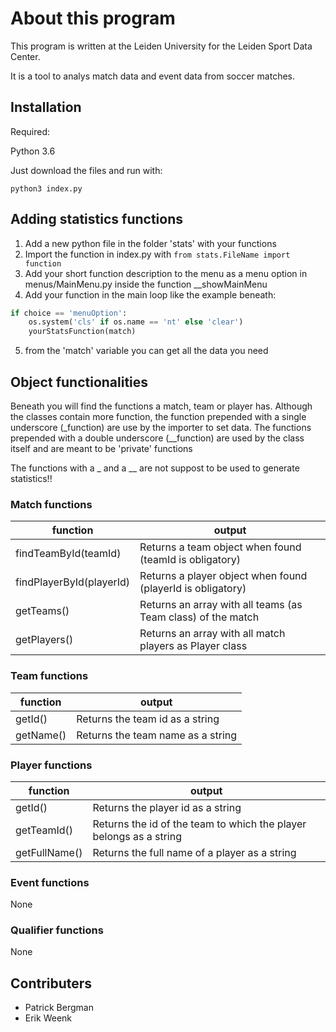 # About this program

This program is written at the Leiden University for the Leiden Sport Data Center.

It is a tool to analys match data and event data from soccer matches.

## Installation

Required:

Python 3.6

Just download the files and run with:
```
python3 index.py
```

## Adding statistics functions
1) Add a new python file in the folder 'stats' with your functions
2) Import the function in index.py with ``` from stats.FileName import function ```
3) Add your short function description to the menu as a menu option in menus/MainMenu.py inside the function __showMainMenu
4) Add your function in the main loop like the example beneath:
```python
if choice == 'menuOption':
    os.system('cls' if os.name == 'nt' else 'clear')
    yourStatsFunction(match)
```
5) from the 'match' variable you can get all the data you need

## Object functionalities
Beneath you will find the functions a match, team or player has. Although the classes contain more function,
the function prepended with a single underscore (_function) are use by the importer to set data.
The functions prepended with a double underscore (__function) are used by the class itself and are meant to be 'private' functions

The functions with a _ and a __ are not suppost to be used to generate statistics!!
### Match functions
function | output
--- | ---
findTeamById(teamId) | Returns a team object when found (teamId is obligatory)
findPlayerById(playerId) | Returns a player object when found (playerId is obligatory)
getTeams() | Returns an array with all teams (as Team class) of the match
getPlayers() | Returns an array with all match players as Player class

### Team functions
function | output
--- | ---
getId() | Returns the team id as a string
getName() | Returns the team name as a string

### Player functions
function | output
--- | ---
getId() | Returns the player id as a string
getTeamId() | Returns the id of the team to which the player belongs as a string
getFullName() | Returns the full name of a player as a string

### Event functions
None

### Qualifier functions
None

## Contributers
- Patrick Bergman
- Erik Weenk